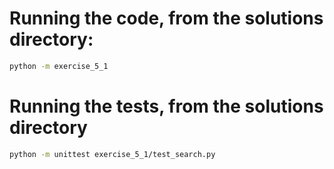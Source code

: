 # Running the code, from the solutions directory:

```bash
python -m exercise_5_1
```

# Running the tests, from the solutions directory

```bash
python -m unittest exercise_5_1/test_search.py
```
